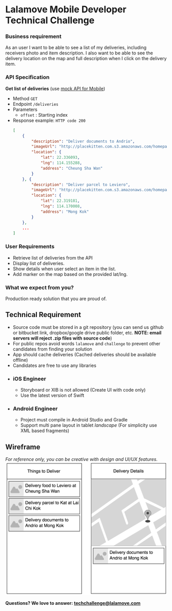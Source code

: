 # Lalamove Mobile Developer Technical Challenge

### Business requirement
As an user I want to be able to see a list of my deliveries, including receivers photo and item description. I also want to be able to see the delivery location on the map and full description when I click on the delivery item.

### API Specification

**Get list of deliveries** (use [mock API for Mobile](mockApiMobile))
  * Method
    `GET`
  * Endpoint
    `/deliveries`
  * Parameters
    * `offset` : Starting index
  * Response example:
    `HTTP code 200`
    ```json
    [
        {
            "description": "Deliver documents to Andrio",
            "imageUrl": "http://placekitten.com.s3.amazonaws.com/homepage-samples/200/287.jpg",
            "location": {
                "lat": 22.336093,
                "lng": 114.155288,
                "address": "Cheung Sha Wan"
            }
        }, {
            "description": "Deliver parcel to Leviero",
            "imageUrl": "http://placekitten.com.s3.amazonaws.com/homepage-samples/200/286.jpg",
            "location": {
                "lat": 22.319181,
                "lng": 114.170008,
                "address": "Mong Kok"
            }
        },
        ...
    ]
    ```

### User Requirements
  - Retrieve list of deliveries from the API
  - Display list of deliveries.
  - Show details when user select an item in the list.
  - Add marker on the map based on the provided lat/lng. 

### What we expect from you?
Production ready solution that you are proud of.

## Technical Requirement
- Source code must be stored in a git repository (you can send us github or bitbucket link, dropbox/google drive public folder, etc. **NOTE: email servers will reject .zip files with source code**)
- For public repos avoid words `lalamove` and `challenge` to prevent other candidates from finding your solution
- App should cache deliveries (Cached deliveries should be available offline)
- Candidates are free to use any libraries

* ### iOS Engineer
    - Storyboard or XIB is not allowed (Create UI with code only)
    - Use the latest version of Swift

* ### Android Engineer
    - Project must compile in Android Studio and Gradle
    - Support multi pane layout in tablet *landscape* (For simplicity use XML based fragments)

## Wireframe
*For reference only, you can be creative with design and UI/UX features.*
![Wireframe](assets/mobile-engineer-wireframe.png)


**Questions? We love to answer: <techchallenge@lalamove.com>**
